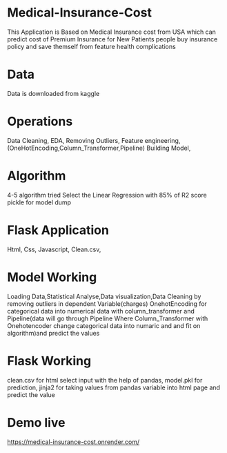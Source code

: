 # Medical-Insurance-Cost
This Application is Based on Medical Insurance cost from USA which can predict cost of Premium Insurance for New Patients
people buy insurance policy and save themself from feature health complications

# Data
Data is downloaded from kaggle

# Operations 
Data Cleaning,
EDA,
Removing Outliers,
Feature  engineering, (OneHotEncoding,Column_Transformer,Pipeline)
Building Model,

# Algorithm
4-5 algorithm tried Select the Linear Regression with 85% of  R2 score
pickle for model dump

# Flask Application
Html,
Css,
Javascript,
Clean.csv,

# Model Working
Loading Data,Statistical Analyse,Data visualization,Data Cleaning by removing outliers in dependent Variable(charges)
OnehotEncoding for categorical data into numerical data with column_transformer and Pipeline(data will go through Pipeline Where Column_Transformer with Onehotencoder change categorical data into numaric and and fit on algorithm)and predict the values

# Flask Working

clean.csv for html select input with the help of pandas,
model.pkl for prediction,
jinja2 for taking values from pandas variable into html page and predict the value 

# Demo live
https://medical-insurance-cost.onrender.com/
